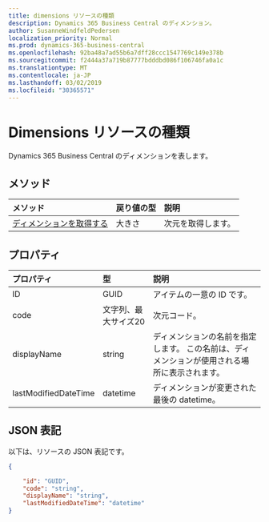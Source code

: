 ```yaml
---
title: dimensions リソースの種類
description: Dynamics 365 Business Central のディメンション。
author: SusanneWindfeldPedersen
localization_priority: Normal
ms.prod: dynamics-365-business-central
ms.openlocfilehash: 92ba48a7ad55b6a7dff28ccc1547769c149e378b
ms.sourcegitcommit: f2444a37a719b87777bdddbd086f106746fa0a1c
ms.translationtype: MT
ms.contentlocale: ja-JP
ms.lasthandoff: 03/02/2019
ms.locfileid: "30365571"
---
```

# <a name="dimensions-resource-type"></a>Dimensions リソースの種類
Dynamics 365 Business Central のディメンションを表します。

## <a name="methods"></a>メソッド
| メソッド       | 戻り値の型  |説明|
|:-------------|:-------------|:----------|
|[ディメンションを取得する](../api/dynamics-dimension-get.md)|大きさ|次元を取得します。|


## <a name="properties"></a>プロパティ
| プロパティ           | 型                  |説明               |
|:-------------------|:----------------------|:-------------------------|
|ID                  |GUID                   |アイテムの一意の ID です。|
|code                |文字列、最大サイズ20|次元コード。       |
|displayName         |string                 |ディメンションの名前を指定します。 この名前は、ディメンションが使用される場所に表示されます。|
|lastModifiedDateTime|datetime               |ディメンションが変更された最後の datetime。|  


## <a name="json-representation"></a>JSON 表記

以下は、リソースの JSON 表記です。


```json
{

    "id": "GUID",
    "code": "string",
    "displayName": "string",
    "lastModifiedDateTime": "datetime"
}
```

